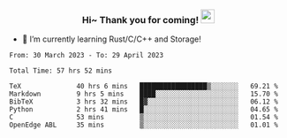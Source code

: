 <h3 align="center">
    Hi~ Thank you for coming!
    <img src="https://media.giphy.com/media/hvRJCLFzcasrR4ia7z/giphy.gif" width="25px">
</h3>

<!--
**pineapple-man/pineapple-man** is a ✨ _special_ ✨ repository because its `README.md` (this file) appears on your GitHub profile.

Here are some ideas to get you started:
- 🔭 I’m currently working on ...
- 🤔 I’m looking for help with ...
- 💬 Ask me about ...
- 📫 How to reach me: ...
- 😄 Pronouns: ...
- ⚡ Fun fact: 
- 👯 I’m looking to collaborate on kubernetes
-->
- 🌱 I’m currently learning Rust/C/C++ and Storage!

<!--START_SECTION:waka-->

```text
From: 30 March 2023 - To: 29 April 2023

Total Time: 57 hrs 52 mins

TeX              40 hrs 6 mins   █████████████████▒░░░░░░░   69.21 %
Markdown         9 hrs 5 mins    ████░░░░░░░░░░░░░░░░░░░░░   15.70 %
BibTeX           3 hrs 32 mins   █▓░░░░░░░░░░░░░░░░░░░░░░░   06.12 %
Python           2 hrs 41 mins   █░░░░░░░░░░░░░░░░░░░░░░░░   04.65 %
C                53 mins         ▒░░░░░░░░░░░░░░░░░░░░░░░░   01.54 %
OpenEdge ABL     35 mins         ▒░░░░░░░░░░░░░░░░░░░░░░░░   01.01 %
```

<!--END_SECTION:waka-->
